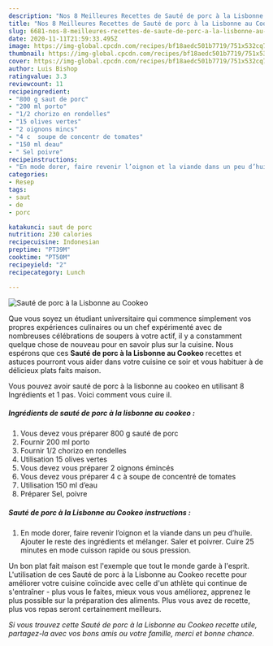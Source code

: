 ```yaml
---
description: "Nos 8 Meilleures Recettes de Sauté de porc à la Lisbonne au Cookeo"
title: "Nos 8 Meilleures Recettes de Sauté de porc à la Lisbonne au Cookeo"
slug: 6681-nos-8-meilleures-recettes-de-saute-de-porc-a-la-lisbonne-au-cookeo
date: 2020-11-11T21:59:33.495Z
image: https://img-global.cpcdn.com/recipes/bf18aedc501b7719/751x532cq70/saute-de-porc-a-la-lisbonne-au-cookeo-photo-principale-de-la-recette.jpg
thumbnail: https://img-global.cpcdn.com/recipes/bf18aedc501b7719/751x532cq70/saute-de-porc-a-la-lisbonne-au-cookeo-photo-principale-de-la-recette.jpg
cover: https://img-global.cpcdn.com/recipes/bf18aedc501b7719/751x532cq70/saute-de-porc-a-la-lisbonne-au-cookeo-photo-principale-de-la-recette.jpg
author: Luis Bishop
ratingvalue: 3.3
reviewcount: 11
recipeingredient:
- "800 g saut de porc"
- "200 ml porto"
- "1/2 chorizo en rondelles"
- "15 olives vertes"
- "2 oignons mincs"
- "4 c  soupe de concentr de tomates"
- "150 ml deau"
- " Sel poivre"
recipeinstructions:
- "En mode dorer, faire revenir l’oignon et la viande dans un peu d’huile. Ajouter le reste des ingrédients et mélanger. Saler et poivrer. Cuire 25 minutes en mode cuisson rapide ou sous pression."
categories:
- Resep
tags:
- saut
- de
- porc

katakunci: saut de porc 
nutrition: 230 calories
recipecuisine: Indonesian
preptime: "PT39M"
cooktime: "PT50M"
recipeyield: "2"
recipecategory: Lunch

---
```



![Sauté de porc à la Lisbonne au Cookeo](https://img-global.cpcdn.com/recipes/bf18aedc501b7719/751x532cq70/saute-de-porc-a-la-lisbonne-au-cookeo-photo-principale-de-la-recette.jpg)

Que vous soyez un étudiant universitaire qui commence simplement vos propres expériences culinaires ou un chef expérimenté avec de nombreuses célébrations de soupers à votre actif, il y a constamment quelque chose de nouveau pour en savoir plus sur la cuisine. Nous espérons que ces <strong> Sauté de porc à la Lisbonne au Cookeo </strong> recettes et astuces pourront vous aider dans votre cuisine ce soir et vous habituer à de délicieux plats faits maison.

<!--inarticleads1-->

Vous pouvez avoir sauté de porc à la lisbonne au cookeo en utilisant 8 Ingrédients et 1 pas. Voici comment vous cuire il.

##### Ingrédients de sauté de porc à la lisbonne au cookeo :

1. Vous devez vous préparer 800 g sauté de porc
1. Fournir 200 ml porto
1. Fournir 1/2 chorizo en rondelles
1. Utilisation 15 olives vertes
1. Vous devez vous préparer 2 oignons émincés
1. Vous devez vous préparer 4 c à soupe de concentré de tomates
1. Utilisation 150 ml d’eau
1. Préparer  Sel, poivre




<!--inarticleads2-->

##### Sauté de porc à la Lisbonne au Cookeo instructions :

1. En mode dorer, faire revenir l’oignon et la viande dans un peu d’huile. Ajouter le reste des ingrédients et mélanger. Saler et poivrer. Cuire 25 minutes en mode cuisson rapide ou sous pression.




<!--inarticleads1-->

<p>
Un bon plat fait maison est l'exemple que tout le monde garde à l'esprit. L'utilisation de ces Sauté de porc à la Lisbonne au Cookeo recette pour améliorer votre cuisine coïncide avec celle d'un athlète qui continue de s'entraîner - plus vous le faites, mieux vous vous améliorez, apprenez le plus possible sur la préparation des aliments. Plus vous avez de recette, plus vos repas seront certainement meilleurs.
</p>

<p>
<i>Si vous trouvez cette Sauté de porc à la Lisbonne au Cookeo recette utile, partagez-la avec vos bons amis ou votre famille, merci et bonne chance.</i>
</p>
